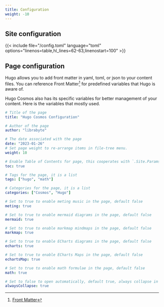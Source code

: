 ```yaml
---
title: Configuration
weight: -10
---
```


## Site configuration

{{< include file="/config.toml" language="toml" options="linenos=table,hl_lines=62-63,linenostart=100" >}}

## Page configuration

Hugo allows you to add front matter in yaml, toml, or json to your content files. You can reference Front Matter[^1] for predefined variables that Hugo is aware of.

Hugo Cosmos also has its specific variables for better management of your content. Here is the variables that mostly used.

```yaml
# Title of the page
title: "Hugo Cosmos Configuration"

# Author of the page
author: "librabyte"

# The date associated with the page
date: "2023-01-26"
# Set page weight to re-arrange items in file-tree menu.
weight: 10

# Enable Table of Contents for page, this cooperates with `.Site.Params.toc`
toc: true

# Tags for the page, it is a list
tags: ["hugo", "math"]

# Categories for the page, it is a list
categories: ["Cosmos", "Hugo"]

# Set to true to enable meting music in the page, default false
meting: true

# Set to true to enable mermaid diagrams in the page, default false
mermaid: true

# Set to true to enable markmap mindmaps in the page, default false
markmap: true

# Set to true to enable ECharts diagrams in the page, default false
echarts: true

# Set to true to enable ECharts Maps in the page, default false
echartsMap: true

# Set to true to enable math formulae in the page, default false
math: true

# Set to false to open automatically, default true, always collapse in the file tree mode 
alwaysCollapse: true
```

[^1]: [Front Matter](https://gohugo.io/content-management/front-matter)
